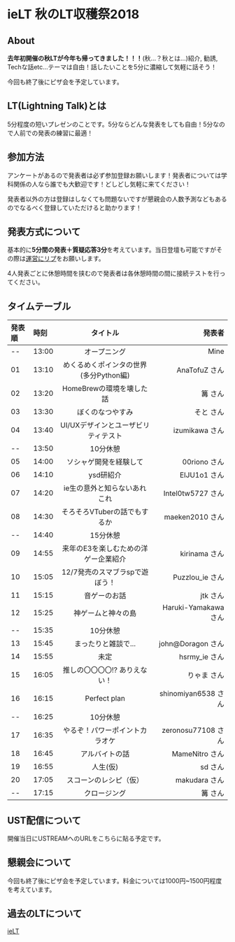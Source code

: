# ieLT 秋のLT収穫祭2018

## About
**去年初開催の秋LTが今年も帰ってきました！！！**(秋…？秋とは...)紹介, 勧誘, Techな話etc...テーマは自由！話したいことを5分に濃縮して気軽に話そう！

今回も終了後にピザ会を予定しています。

## LT(Lightning Talk)とは
5分程度の短いプレゼンのことです。5分ならどんな発表をしても自由！5分なので人前での発表の練習に最適！

## 参加方法

アンケートがあるので発表者は必ず参加登録お願いします！発表者については学科関係の人なら誰でも大歓迎です！どしどし気軽に来てください！

発表者以外の方は登録はしなくても問題ないですが懇親会の人数予測などもあるのでなるべく登録していただけると助かります！

## 発表方式について
基本的に**5分間の発表＋質疑応答3分**を考えています。当日登壇も可能ですがその際は[運営にリプ](https://twitter.com/mine_tear1210)をお願いします。

4人発表ごとに休憩時間を挟むので発表者は各休憩時間の間に接続テストを行ってください。

## タイムテーブル
| 発表順 | 時刻 | タイトル | 発表者 |
|:-------|:-----|:--------:|-------:|
| -- | 13:00 | オープニング | Mine |
| 01 | 13:10 | めくるめくポインタの世界 (多分Python編) | AnaTofuZ さん |
| 02 | 13:20 | HomeBrewの環境を壊した話 | 篝 さん |
| 03 | 13:30 | ぼくのなつやすみ | そと さん |
| 04 | 13:40 | UI/UXデザインとユーザビリティテスト | izumikawa さん |
| -- | 13:50 | 10分休憩 | |
| 05 | 14:00 | ソシャゲ開発を経験して | 00riono さん |
| 06 | 14:10 | ysd研紹介 | EIJU1o1 さん |
| 07 | 14:20 | ie生の意外と知らないあれこれ | Intel0tw5727 さん |
| 08 | 14:30 | そろそろVTuberの話でもするか | maeken2010 さん |
| -- | 14:40 | 15分休憩 | |
| 09 | 14:55 | 来年のE3を楽しむための洋ゲー企業紹介 | kirinama さん |
| 10 | 15:05 | 12/7発売のスマブラspで遊ぼう！ | Puzzlou_ie さん |
| 11 | 15:15 | 音ゲーのお話 | jtk さん |
| 12 | 15:25 | 神ゲームと神々の島 | Haruki-Yamakawa さん |
| -- | 15:35 | 10分休憩 | |
| 13 | 15:45 | まったりと雑談で... | john@Doragon さん |
| 14 | 15:55 | 未定 | hsrmy_ie さん |
| 15 | 16:05 | 推しの〇〇〇〇!? ありえない！ | りゃま さん |
| 16 | 16:15 | Perfect plan | shinomiyan6538 さん |
| -- | 16:25 | 10分休憩 | |
| 17 | 16:35 | やるぞ！パワーポイントカラオケ | zeronosu77108 さん |
| 18 | 16:45 | アルバイトの話 | MameNitro さん |
| 19 | 16:55 | 人生(仮) | sd さん |
| 20 | 17:05 | スコーンのレシピ（仮） | makudara さん |
| -- | 17:15 | クロージング | 篝 さん |


## UST配信について
開催当日にUSTREAMへのURLをこちらに貼る予定です。

## 懇親会について
今回も終了後にピザ会を予定しています。料金については1000円~1500円程度を考えています。

## 過去のLTについて

[ieLT](https://scrapbox.io/ie-ryukyu/ieLT)
